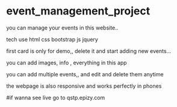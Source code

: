 # event_management_project

you can manage your events in this website.. 

tech use html css bootstrap js jquery

first card is only for demo,, delete it and start adding new events...

you can add images, info , everything in this app

you can add multiple events,, and edit and delete them anytime

the webpage is also responsive and works perfectly in phones

#if wanna see live go to qstp.epizy.com
